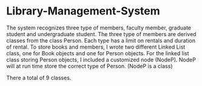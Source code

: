 # Library-Management-System
The system recognizes three type of members, faculty member, graduate student and undergraduate student.
The three type of members are derived classes from the class Person.
Each type has a limit on rentals and duration of rental.
To store books and members, I wrote two different Linked List class, one for Book objects and one for Person objects.
For the linked list class storing Person objects, I included a customized node (NodeP).
NodeP will at run time store the correct type of Person. (NodeP is a class)

There a total of 9 classes.


